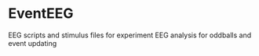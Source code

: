 # EventEEG
EEG scripts and stimulus files for experiment
EEG analysis for oddballs and event updating
